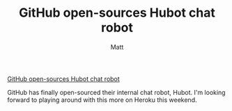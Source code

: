 ﻿---
title: GitHub open-sources Hubot chat robot
author: Matt
layout: post
permalink: /2011/10/github-open-sources-hubot-chat-robot/
categories:
  - Development
tags:
  - github
format: link
---

[GitHub open-sources Hubot chat robot][1]

 [1]: https://github.com/blog/968-say-hello-to-hubot

GitHub has finally open-sourced their internal chat robot, Hubot. I'm looking forward to playing around with this more on Heroku this weekend.